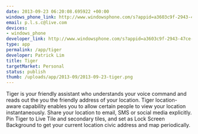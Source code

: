 ```yaml
--- 
date: 2013-09-23 06:20:08.695922 +00:00
windows_phone_link: http://www.windowsphone.com/s?appid=a3603c9f-2943-47ce-9a12-fdfc54477269
email: p.l.s.c@live.com
devices: 
- windows_phone
developer_link: http://www.windowsphone.com/s?appid=a3603c9f-2943-47ce-9a12-fdfc54477269
type: app
permalink: /app/tiger
developer: Patrick Lim
title: Tiger
targetMarket: Personal
status: publish
thumb: /uploads/app/2013-09/2013-09-23-tiger.png
---
```


Tiger is your friendly assistant who understands your voice command and reads out the you the friendly address of your location. Tiger location-aware capability enables you to allow certain people to view your location instantaneously. Share your location to email, SMS or social media explicitly. Pin Tiger to Live Tile and secondary tiles, and set as Lock Screen Background to get your current location civic address and map periodically.
